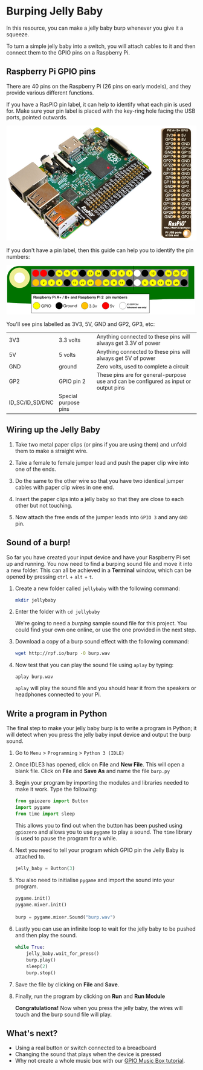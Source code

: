 # Burping Jelly Baby

In this resource, you can make a jelly baby burp whenever you give it a squeeze.

To turn a simple jelly baby into a switch, you will attach cables to it and then connect them to the GPIO pins on a Raspberry Pi.

## Raspberry Pi GPIO pins

There are 40 pins on the Raspberry Pi (26 pins on early models), and they provide various different functions.

If you have a RasPiO pin label, it can help to identify what each pin is used for. Make sure your pin label is placed with the key-ring hole facing the USB ports, pointed outwards.

![](images/raspio-ports.jpg)

If you don't have a pin label, then this guide can help you to identify the pin numbers:

![](images/pinout.png)

You'll see pins labelled as 3V3, 5V, GND and GP2, GP3, etc:

|   |   |   |
|---|---|---|
| 3V3 | 3.3 volts | Anything connected to these pins will always get 3.3V of power |
| 5V | 5 volts | Anything connected to these pins will always get 5V of power |
| GND | ground | Zero volts, used to complete a circuit |
| GP2 | GPIO pin 2 | These pins are for general-purpose use and can be configured as input or output pins |
| ID_SC/ID_SD/DNC | Special purpose pins ||

## Wiring up the Jelly Baby

1. Take two metal paper clips (or pins if you are using them) and unfold them to make a straight wire.

1. Take a female to female jumper lead and push the paper clip wire into one of the ends.

1. Do the same to the other wire so that you have two identical jumper cables with paper clip wires in one end.

1. Insert the paper clips into a jelly baby so that they are close to each other but not touching.

1. Now attach the free ends of the jumper leads into `GPIO 3` and any `GND` pin.

## Sound of a burp!

So far you have created your input device and have your Raspberry Pi set up and running. You now need to find a burping sound file and move it into a new folder. This can all be achieved in a **Terminal** window, which can be opened by pressing `ctrl` + `alt` + `t`.

1. Create a new folder called `jellybaby` with the following command:

    ```bash
    mkdir jellybaby
    ```

1. Enter the folder with `cd jellybaby`

    We're going to need a *burping* sample sound file for this project. You could find your own one online, or use the one provided in the next step.

1. Download a copy of a burp sound effect with the following command:

    ```bash
    wget http://rpf.io/burp -O burp.wav
    ```

1.  Now test that you can play the sound file using `aplay` by typing:

    ```
    aplay burp.wav
    ```

    `aplay` will play the sound file and you should hear it from the speakers or headphones connected to your Pi.

## Write a program in Python

The final step to make your jelly baby burp is to write a program in Python; it will detect when you press the jelly baby input device and output the burp sound.

1. Go to `Menu` > `Programming` > `Python 3 (IDLE)`

1. Once IDLE3 has opened, click on **File** and **New File**. This will open a blank file. Click on **File** and **Save As** and name the file `burp.py`

1. Begin your program by importing the modules and libraries needed to make it work. Type the following:

    ```python
    from gpiozero import Button
    import pygame
    from time import sleep
    ```

    This allows you to find out when the button has been pushed using `gpiozero` and allows you to use `pygame` to play a sound. The `time` library is used to pause the program for a while.
    
1. Next you need to tell your program which GPIO pin the Jelly Baby is attached to.

    ``` python
    jelly_baby = Button(3)
    ```

1. You also need to initialise `pygame` and import the sound into your program.

    ``` python
    pygame.init()
    pygame.mixer.init()

    burp = pygame.mixer.Sound("burp.wav")
    ```
1. Lastly you can use an infinite loop to wait for the jelly baby to be pushed and then play the sound.

    ``` python
    while True:
        jelly_baby.wait_for_press()
        burp.play()
        sleep(2)
        burp.stop()
    ```

1. Save the file by clicking on **File** and **Save**.

1. Finally, run the program by clicking on **Run** and **Run Module**

    **Congratulations!** Now when you press the jelly baby, the wires will touch and the burp sound file will play.


## What's next?

- Using a real button or switch connected to a breadboard
- Changing the sound that plays when the device is pressed
- Why not create a whole music box with our [GPIO Music Box tutorial](http://www.raspberrypi.org/learning/gpio-music-box/). 

